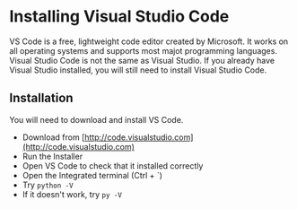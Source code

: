 # Installing Visual Studio Code

VS Code is a free, lightweight code editor created by Microsoft. It works on all operating systems and supports most majot programming languages. Visual Studio Code is not the same as Visual Studio. If you already have Visual Studio installed, you will still need to install Visual Studio Code.

## Installation

You will need to download and install VS Code.

- Download from [http://code.visualstudio.com](http://code.visualstudio.com)
- Run the Installer
- Open VS Code to check that it installed correctly
- Open the Integrated terminal (Ctrl + \`)
- Try `python -V`
- If it doesn't work, try `py -V`


